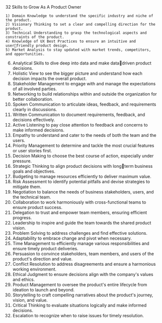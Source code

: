 32 Skills to Grow As A Product Owner

	1) Domain Knowledge to understand the specific industry and niche of the product.
	2) Visionary Thinking to set a clear and compelling direction for the product.
	3) Technical Understanding to grasp the technological aspects and constraints of the product.
	4) Knowledge of UX Best Practices to ensure an intuitive and userfriendly product design.
	5) Market Analysis to stay updated with market trends, competitors, and opportunities.
6) Analytical Skills to dive deep into data and make datadriven product decisions.
7) Holistic View to see the bigger picture and understand how each decision impacts the overall product.
8) Stakeholder Management to engage with and manage the expectations of all involved parties.
9) Networking to build relationships within and outside the organization for better collaboration.
10) Spoken Communication to articulate ideas, feedback, and requirements clearly in discussions.
11) Written Communication to document requirements, feedback, and decisions effectively.
12) Active Listening to pay close attention to feedback and concerns to make informed decisions.
13) Empathy to understand and cater to the needs of both the team and the users.
14) Priority Management to determine and tackle the most crucial features or user stories first.
15) Decision Making to choose the best course of action, especially under pressure.
16) Strategic Thinking to align product decisions with longterm business goals and objectives.
17) Budgeting to manage resources efficiently to deliver maximum value.
18) Risk Assessment to identify potential pitfalls and devise strategies to mitigate them.
19) Negotiation to balance the needs of business stakeholders, users, and the technical team.
20) Collaboration to work harmoniously with cross-functional teams to ensure product success.
21) Delegation to trust and empower team members, ensuring efficient progress.
22) Leadership to inspire and guide the team towards the shared product vision.
23) Problem Solving to address challenges and find effective solutions.
24) Adaptability to embrace change and pivot when necessary.
25) Time Management to efficiently manage various responsibilities and ensure timely product deliveries.
26) Persuasion to convince stakeholders, team members, and users of the product's direction and value. 
27) Conflict Resolution to address disagreements and ensure a harmonious working environment.
28) Ethical Judgment to ensure decisions align with the company's values and ethics.
29) Product Management to oversee the product's entire lifecycle from ideation to launch and beyond.
30) Storytelling to craft compelling narratives about the product's journey, vision, and value.
31) Critical Thinking to evaluate situations logically and make informed decisions.
32) Escalation to recognize when to raise issues for timely resolution.
